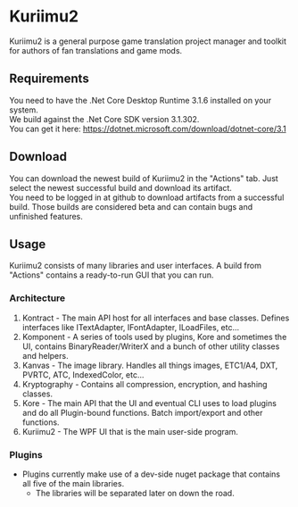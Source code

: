 # Kuriimu2
Kuriimu2 is a general purpose game translation project manager and toolkit for authors of fan translations and game mods.

## Requirements
You need to have the .Net Core Desktop Runtime 3.1.6 installed on your system.<br>
We build against the .Net Core SDK version 3.1.302.<br>
You can get it here: https://dotnet.microsoft.com/download/dotnet-core/3.1

## Download
You can download the newest build of Kuriimu2 in the "Actions" tab. Just select the newest successful build and download its artifact.<br>
You need to be logged in at github to download artifacts from a successful build.
Those builds are considered beta and can contain bugs and unfinished features.

## Usage
Kuriimu2 consists of many libraries and user interfaces. A build from "Actions" contains a ready-to-run GUI that you can run.

### Architecture
1. Kontract - The main API host for all interfaces and base classes. Defines interfaces like ITextAdapter, IFontAdapter, ILoadFiles, etc...
1. Komponent - A series of tools used by plugins, Kore and sometimes the UI, contains BinaryReader/WriterX and a bunch of other utility classes and helpers.
1. Kanvas - The image library. Handles all things images, ETC1/A4, DXT, PVRTC, ATC, IndexedColor, etc...
1. Kryptography - Contains all compression, encryption, and hashing classes.
1. Kore - The main API that the UI and eventual CLI uses to load plugins and do all Plugin-bound functions. Batch import/export and other functions.
1. Kuriimu2 - The WPF UI that is the main user-side program.

### Plugins
* Plugins currently make use of a dev-side nuget package that contains all five of the main libraries.
  * The libraries will be separated later on down the road.
